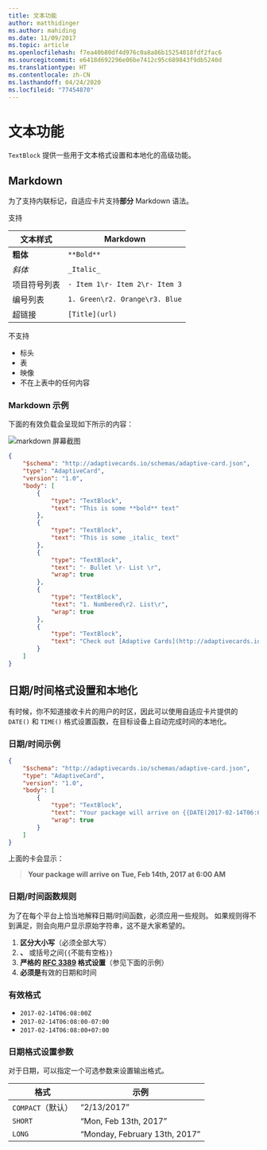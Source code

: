 ```yaml
---
title: 文本功能
author: matthidinger
ms.author: mahiding
ms.date: 11/09/2017
ms.topic: article
ms.openlocfilehash: f7ea40b80df4d976c0a8a86b15254018fdf2fac6
ms.sourcegitcommit: e6418d692296e06be7412c95c689843f9db5240d
ms.translationtype: HT
ms.contentlocale: zh-CN
ms.lasthandoff: 04/24/2020
ms.locfileid: "77454870"
---
```

# <a name="text-features"></a>文本功能

`TextBlock` 提供一些用于文本格式设置和本地化的高级功能。

## <a name="markdown"></a>Markdown
为了支持内联标记，自适应卡片支持**部分** Markdown 语法。

支持 

| 文本样式      | Markdown |
|-----------------|-----|
| **粗体**        | ```**Bold**``` |
| _斜体_        | ```_Italic_``` |
| 项目符号列表     | ```- Item 1\r- Item 2\r- Item 3``` | 
| 编号列表   | ```1. Green\r2. Orange\r3. Blue``` |
| 超链接      | ```[Title](url)``` |

不支持 

* 标头
* 表
* 映像
* 不在上表中的任何内容

### <a name="markdown-example"></a>Markdown 示例

下面的有效负载会呈现如下所示的内容：

![markdown 屏幕截图](media/text-features/markdown.png)

```json
{
    "$schema": "http://adaptivecards.io/schemas/adaptive-card.json",
    "type": "AdaptiveCard",
    "version": "1.0",
    "body": [
        {
            "type": "TextBlock",
            "text": "This is some **bold** text"
        },
        {
            "type": "TextBlock",
            "text": "This is some _italic_ text"
        },
        {
            "type": "TextBlock",
            "text": "- Bullet \r- List \r",
            "wrap": true
        },
        {
            "type": "TextBlock",
            "text": "1. Numbered\r2. List\r",
            "wrap": true
        },
        {
            "type": "TextBlock",
            "text": "Check out [Adaptive Cards](http://adaptivecards.io)"
        }
    ]
}
```

## <a name="datetime-formatting-and-localization"></a>日期/时间格式设置和本地化

有时候，你不知道接收卡片的用户的时区，因此可以使用自适应卡片提供的 `DATE()` 和 `TIME()` 格式设置函数，在目标设备上自动完成时间的本地化。

### <a name="datetime-example"></a>日期/时间示例

```json
{
    "$schema": "http://adaptivecards.io/schemas/adaptive-card.json",
    "type": "AdaptiveCard",
    "version": "1.0",
    "body": [
        {
            "type": "TextBlock",
            "text": "Your package will arrive on {{DATE(2017-02-14T06:00:00Z, SHORT)}} at {{TIME(2017-02-14T06:00:00Z)}}",
            "wrap": true
        }
    ]
}
```

上面的卡会显示： 

> **Your package will arrive on Tue, Feb 14th, 2017 at 6:00 AM**

### <a name="datetime-function-rules"></a>日期/时间函数规则

为了在每个平台上恰当地解释日期/时间函数，必须应用一些规则。 如果规则得不到满足，则会向用户显示原始字符串，这不是大家希望的。

1. **区分大小写**（必须全部大写）
1. **、** 或括号之间`{{`不能有空格`}}`
1. **严格的 [RFC 3389](https://tools.ietf.org/html/rfc3339) 格式设置**（参见下面的示例）
1. **必须是**有效的日期和时间

### <a name="valid-formats"></a>有效格式

* `2017-02-14T06:08:00Z`
* `2017-02-14T06:08:00-07:00`
* `2017-02-14T06:08:00+07:00`

### <a name="date-formatting-param"></a>日期格式设置参数

对于日期，可以指定一个可选参数来设置输出格式。


|       格式        |            示例            |
|---------------------|-------------------------------|
| `COMPACT`（默认） |          “2/13/2017”          |
|       `SHORT`       |     “Mon, Feb 13th, 2017”     |
|       `LONG`        | “Monday, February 13th, 2017” |

